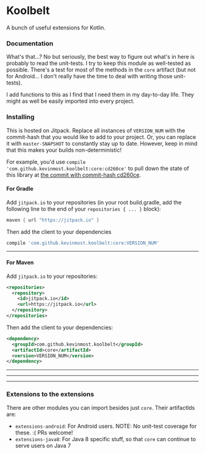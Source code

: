 # Koolbelt

A bunch of useful extensions for Kotlin.

### Documentation

What's that...? No but seriously, the best way to figure out what's in here is probably to read the unit-tests. I try to keep this module as well-tested as possible. There's a test for most of the methods in the `core` artifact (but not for Android... I don't really have the time to deal with writing those unit-tests).

I add functions to this as I find that I need them in my day-to-day life. They might as well be easily imported into every project.

### Installing

This is hosted on Jitpack. Replace all instances of `VERSION_NUM` with the commit-hash that you would like to add to your project. Or, you can replace it with `master-SNAPSHOT` to constantly stay up to date. However, keep in mind that this makes your builds non-deterministic!

For example, you'd use `compile 'com.github.kevinmost.koolbelt:core:cd260ce'` to pull down the state of this library at [the commit with commit-hash cd260ce](https://github.com/kevinmost/koolbelt/tree/cd260ce).

#### For Gradle

Add `jitpack.io` to your repositories (in your root build.gradle, add the following line to the end of your `repositories { ... }` block):

```groovy
maven { url "https://jitpack.io" }
```

Then add the client to your dependencies

```groovy
compile 'com.github.kevinmost.koolbelt:core:VERSION_NUM'
```

---

#### For Maven

Add `jitpack.io` to your repositories:

```xml
<repositories>
  <repository>
    <id>jitpack.io</id>
    <url>https://jitpack.io</url>
  </repository>
</repositories>
```

Then add the client to your dependencies:

```xml
<dependency>
  <groupId>com.github.kevinmost.koolbelt</groupId>
  <artifactId>core</artifactId>
  <version>VERSION_NUM</version>
</dependency>
```

---

---

---


### Extensions to the extensions

There are other modules you can import besides just `core`. Their artifactIds are:

- `extensions-android`: For Android users. NOTE: No unit-test coverage for these. :( PRs welcome!
- `extensions-java8`: For Java 8 specific stuff, so that `core` can continue to serve users on Java 7
